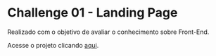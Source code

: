 # Challenge 01 - Landing Page

Realizado com o objetivo de avaliar o conhecimento sobre Front-End.

Acesse o projeto clicando [aqui](https://rafafaaa-fiap.github.io/CHL01-landing-page/).
